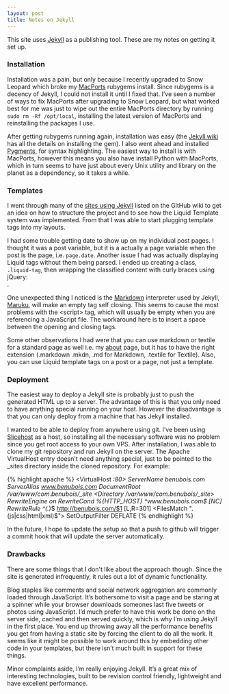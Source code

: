```yaml
---
layout: post
title: Notes on Jekyll
---
```


This site uses [Jekyll][jk] as a publishing tool. These are my notes on getting it set up.

[jk]: http://jekyllrb.com/

### Installation

Installation was a pain, but only because I recently upgraded to Snow Leopard which broke my [MacPorts][mp] rubygems install. Since rubygems is a decency of Jekyll, I could not install it until I fixed that. I’ve seen a number of ways to fix MacPorts after upgrading to Snow Leopard, but what worked best for me was just to wipe out the entire MacPorts directory by running `sudo rm -Rf /opt/local`, installing the latest version of MacPorts and reinstalling the packages I use. 

[mp]: http://www.macports.org/

After getting rubygems running again, installation was easy (the [Jekyll wiki][jw] has all the details on installing the gem). I also went ahead and installed [Pygments][py], for syntax highlighting. The easiest way to install is with MacPorts, however this means you also have install Python with MacPorts, which in turn seems to have just about every Unix utility and library on the planet as a dependency, so it takes a while.  

[jw]: http://wiki.github.com/mojombo/jekyll/install
[py]: http://pygments.org/

### Templates

I went through many of the [sites using Jekyll][ie] listed on the GitHub wiki to get an idea on how to structure the project and to see how the Liquid Template system was implemented. From that I was able to start plugging template tags into my layouts. 

I had some trouble getting date to show up on my individual post pages. I thought it was a post variable, but it is a actually a page variable when the post is the page, i.e. <code class="liquid-tag">page.date</code>. Another issue I had was actually displaying Liquid tags without them being parsed. I ended up creating a class, `.liquid-tag`, then wrapping the classified content with curly braces using jQuery: <code id="liquid-ie"> </code>. 

One unexpected thing I noticed is the [Markdown][md] interpreter used by Jekyll, [Maruku][ma], will make an empty tag self closing. This seems to cause the most problems with the &lt;script&gt; tag, which will usually be empty when you are referencing a JavaScript file. The workaround here is to insert a space between the opening and closing tags.

[md]: http://daringfireball.net/projects/markdown/
[ma]: http://maruku.rubyforge.org/

Some other observations I had were that you can use markdown or textile for a standard page as well i.e. my [about][about] page, but it has to have the right extension (.markdown .mkdn, .md for Markdown, .textile for Textile). Also, you can use Liquid template tags on a post or a page, not just a template. 

[ie]: http://wiki.github.com/mojombo/jekyll/sites
[about]: /about.html

### Deployment

The easiest way to deploy a Jekyll site is probably just to push the generated HTML up to a server. The advantage of this is that you only need to have anything special running on your host. However the disadvantage is that you can only deploy from a machine that has Jekyll installed. 

I wanted to be able to deploy from anywhere using git. I’ve been using [Slicehost][sh] as a host, so installing all the necessary software was no problem since you get root access to your own VPS. After installation, I was able to clone my git repository and run Jekyll on the server.  The Apache VirtualHost entry doesn't need anything special, just to be pointed to the \_sites directory inside the cloned repository. For example: 

[sh]: http://slicehost.com

{% highlight apache %}
<VirtualHost *:80>
    ServerName benubois.com
    ServerAlias www.benubois.com
    DocumentRoot /var/www/com.benubois/_site
    <Directory /var/www/com.benubois/_site>
        RewriteEngine on
        RewriteCond %{HTTP_HOST} ^www\.benubois\.com$ [NC]
        RewriteRule ^(.*)$ http://benubois.com/$1 [L,R=301]
    </Directory>
    <FilesMatch "\.(js|css|html|xml)$">
        SetOutputFilter DEFLATE
    </FilesMatch>
</VirtualHost>
{% endhighlight %}

In the future, I hope to update the setup so that a push to github will trigger a commit hook that will update the server automatically.

### Drawbacks

There are some things that I don't like about the approach though. Since the site is generated infrequently, it rules out a lot of dynamic functionality. 

Blog staples like comments and social network aggregation are commonly loaded through JavaScript. It’s bothersome to visit a page and be staring at a spinner while your browser downloads someones last five tweets or photos using JavaScript. I’d much prefer to have this work be done on the server side, cached and then served quickly, which is why I’m using Jekyll in the first place. You end up throwing away all the performance benefits you get from having a static site by forcing the client to do all the work. It seems like it might be possible to work around this by embedding other code in your templates, but there isn’t much built in support for these things.

Minor complaints aside, I’m really enjoying Jekyll. It’s a great mix of interesting technologies, built to be revision control friendly, lightweight and have excellent performance. 